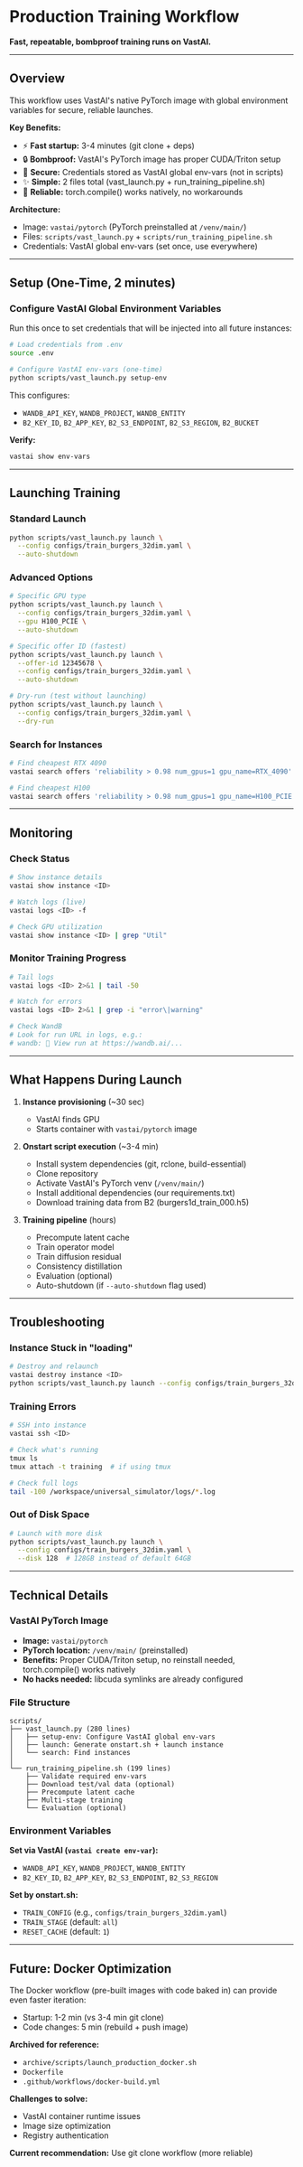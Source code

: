 # Production Training Workflow

**Fast, repeatable, bombproof training runs on VastAI.**

---

## Overview

This workflow uses VastAI's native PyTorch image with global environment variables for secure, reliable launches.

**Key Benefits:**
- ⚡ **Fast startup:** 3-4 minutes (git clone + deps)
- 🔒 **Bombproof:** VastAI's PyTorch image has proper CUDA/Triton setup
- 🔐 **Secure:** Credentials stored as VastAI global env-vars (not in scripts)
- ✨ **Simple:** 2 files total (vast_launch.py + run_training_pipeline.sh)
- 💯 **Reliable:** torch.compile() works natively, no workarounds

**Architecture:**
- Image: `vastai/pytorch` (PyTorch preinstalled at `/venv/main/`)
- Files: `scripts/vast_launch.py` + `scripts/run_training_pipeline.sh`
- Credentials: VastAI global env-vars (set once, use everywhere)

---

## Setup (One-Time, 2 minutes)

### Configure VastAI Global Environment Variables

Run this once to set credentials that will be injected into all future instances:

```bash
# Load credentials from .env
source .env

# Configure VastAI env-vars (one-time)
python scripts/vast_launch.py setup-env
```

This configures:
- `WANDB_API_KEY`, `WANDB_PROJECT`, `WANDB_ENTITY`
- `B2_KEY_ID`, `B2_APP_KEY`, `B2_S3_ENDPOINT`, `B2_S3_REGION`, `B2_BUCKET`

**Verify:**
```bash
vastai show env-vars
```

---

## Launching Training

### Standard Launch

```bash
python scripts/vast_launch.py launch \
  --config configs/train_burgers_32dim.yaml \
  --auto-shutdown
```

### Advanced Options

```bash
# Specific GPU type
python scripts/vast_launch.py launch \
  --config configs/train_burgers_32dim.yaml \
  --gpu H100_PCIE \
  --auto-shutdown

# Specific offer ID (fastest)
python scripts/vast_launch.py launch \
  --offer-id 12345678 \
  --config configs/train_burgers_32dim.yaml \
  --auto-shutdown

# Dry-run (test without launching)
python scripts/vast_launch.py launch \
  --config configs/train_burgers_32dim.yaml \
  --dry-run
```

### Search for Instances

```bash
# Find cheapest RTX 4090
vastai search offers 'reliability > 0.98 num_gpus=1 gpu_name=RTX_4090' --order 'dph'

# Find cheapest H100
vastai search offers 'reliability > 0.98 num_gpus=1 gpu_name=H100_PCIE' --order 'dph'
```

---

## Monitoring

### Check Status

```bash
# Show instance details
vastai show instance <ID>

# Watch logs (live)
vastai logs <ID> -f

# Check GPU utilization
vastai show instance <ID> | grep "Util"
```

### Monitor Training Progress

```bash
# Tail logs
vastai logs <ID> 2>&1 | tail -50

# Watch for errors
vastai logs <ID> 2>&1 | grep -i "error\|warning"

# Check WandB
# Look for run URL in logs, e.g.:
# wandb: 🚀 View run at https://wandb.ai/...
```

---

## What Happens During Launch

1. **Instance provisioning** (~30 sec)
   - VastAI finds GPU
   - Starts container with `vastai/pytorch` image
   
2. **Onstart script execution** (~3-4 min)
   - Install system dependencies (git, rclone, build-essential)
   - Clone repository
   - Activate VastAI's PyTorch venv (`/venv/main/`)
   - Install additional dependencies (our requirements.txt)
   - Download training data from B2 (burgers1d_train_000.h5)
   
3. **Training pipeline** (hours)
   - Precompute latent cache
   - Train operator model
   - Train diffusion residual
   - Consistency distillation
   - Evaluation (optional)
   - Auto-shutdown (if `--auto-shutdown` flag used)

---

## Troubleshooting

### Instance Stuck in "loading"

```bash
# Destroy and relaunch
vastai destroy instance <ID>
python scripts/vast_launch.py launch --config configs/train_burgers_32dim.yaml
```

### Training Errors

```bash
# SSH into instance
vastai ssh <ID>

# Check what's running
tmux ls
tmux attach -t training  # if using tmux

# Check full logs
tail -100 /workspace/universal_simulator/logs/*.log
```

### Out of Disk Space

```bash
# Launch with more disk
python scripts/vast_launch.py launch \
  --config configs/train_burgers_32dim.yaml \
  --disk 128  # 128GB instead of default 64GB
```

---

## Technical Details

### VastAI PyTorch Image

- **Image:** `vastai/pytorch`
- **PyTorch location:** `/venv/main/` (preinstalled)
- **Benefits:** Proper CUDA/Triton setup, no reinstall needed, torch.compile() works natively
- **No hacks needed:** libcuda symlinks are already configured

### File Structure

```
scripts/
├── vast_launch.py (280 lines)
│   ├── setup-env: Configure VastAI global env-vars
│   ├── launch: Generate onstart.sh + launch instance
│   └── search: Find instances
│
└── run_training_pipeline.sh (199 lines)
    ├── Validate required env-vars
    ├── Download test/val data (optional)
    ├── Precompute latent cache
    ├── Multi-stage training
    └── Evaluation (optional)
```

### Environment Variables

**Set via VastAI (`vastai create env-var`):**
- `WANDB_API_KEY`, `WANDB_PROJECT`, `WANDB_ENTITY`
- `B2_KEY_ID`, `B2_APP_KEY`, `B2_S3_ENDPOINT`, `B2_S3_REGION`

**Set by onstart.sh:**
- `TRAIN_CONFIG` (e.g., `configs/train_burgers_32dim.yaml`)
- `TRAIN_STAGE` (default: `all`)
- `RESET_CACHE` (default: `1`)

---

## Future: Docker Optimization

The Docker workflow (pre-built images with code baked in) can provide even faster iteration:
- Startup: 1-2 min (vs 3-4 min git clone)
- Code changes: 5 min (rebuild + push image)

**Archived for reference:**
- `archive/scripts/launch_production_docker.sh`
- `Dockerfile`
- `.github/workflows/docker-build.yml`

**Challenges to solve:**
- VastAI container runtime issues
- Image size optimization
- Registry authentication

**Current recommendation:** Use git clone workflow (more reliable)
```
